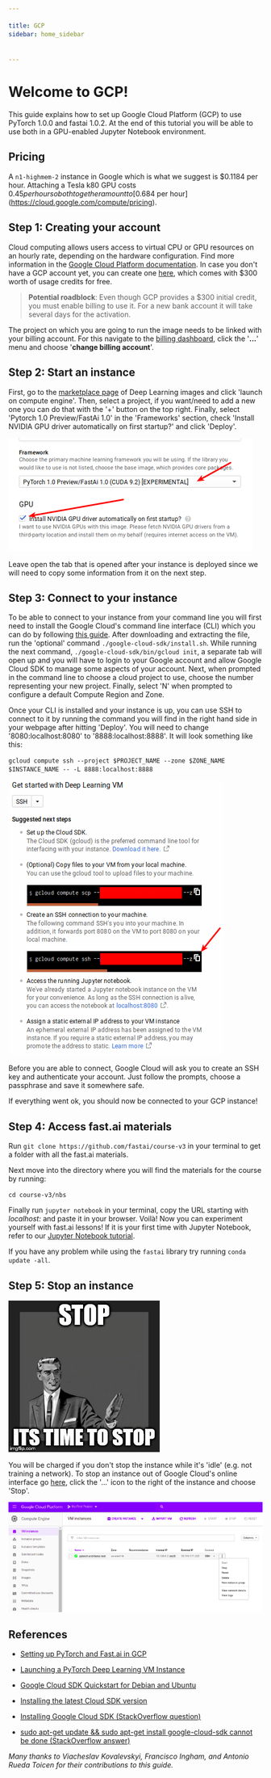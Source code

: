 ```yaml
---

title: GCP
sidebar: home_sidebar


---
```


# Welcome to GCP!

This guide explains how to set up Google Cloud Platform (GCP) to use PyTorch 1.0.0 and fastai 1.0.2. At the end of this tutorial you will be able to use both in a GPU-enabled Jupyter Notebook environment.

## Pricing

A `n1-highmem-2` instance in Google which is what we suggest is $0.1184 per hour. Attaching a Tesla k80 GPU costs $0.45 per hour so both together amount to [$0.684 per hour](https://cloud.google.com/compute/pricing).

## Step 1: Creating your account

Cloud computing allows users access to virtual CPU or GPU resources on an hourly rate, depending on the hardware configuration. Find more information in the [Google Cloud Platform documentation](https://cloud.google.com/compute/). In case you don't have a GCP account yet, you can create one [here](https://cloud.google.com/),  which comes with $300 worth of usage credits for free. 

>  **Potential roadblock**: Even though GCP provides a $300 initial credit, you must enable billing to use it. For a new bank account it will take several days for the activation. 

The project on which you are going to run the image needs to be linked with your billing account. For this navigate to the [billing dashboard](https://console.cloud.google.com/billing/projects), click the '**...**' menu and choose '**change billing account**'.

## Step 2: Start an instance
First, go to the [marketplace page](https://console.cloud.google.com/marketplace/details/click-to-deploy-images/deeplearning) of Deep Learning images and click 'launch on compute engine'. Then, select a project, if you want/need to add a new one you can do that with the '+' button on the top right. Finally, select 'Pytorch 1.0 Preview/FastAi 1.0' in the 'Frameworks' section, check 'Install NVIDIA GPU driver automatically on first startup?' and click 'Deploy'.

![image_drivers](images/gcp_tutorial/image_drivers.png)

Leave open the tab that is opened after your instance is deployed since we will need to copy some information from it on the next step.  

## Step 3: Connect to your instance

To be able to connect to your instance from your command line you will first need to install the Google Cloud's command line interface (CLI) which you can do by following [this guide](https://cloud.google.com/sdk/docs/#install_the_latest_cloud_tools_version_cloudsdk_current_version). After downloading and extracting the file, run the 'optional' command `./google-cloud-sdk/install.sh`. While running the next command, `./google-cloud-sdk/bin/gcloud init`, a separate tab will open up and you will have to login to your Google account and allow Google Cloud SDK to manage some aspects of your account. Next, when prompted in the command line to choose a cloud project to use, choose the number representing your new project. Finally, select 'N' when prompted to configure a default Compute Region and Zone.

Once your CLI is installed and your instance is up, you can use SSH to connect to it by running the command you will find in the right hand side in your webpage after hitting 'Deploy'. You will need to change '8080:localhost:8080' to '8888:localhost:8888'. It will look something like this:

``gcloud compute ssh --project $PROJECT_NAME --zone $ZONE_NAME $INSTANCE_NAME -- -L 8888:localhost:8888``

![ssh](images/gcp_tutorial/ssh.png)

Before you are able to connect, Google Cloud will ask you to create an SSH key and authenticate your account. Just follow the prompts, choose a passphrase and save it somewhere safe.

If everything went ok, you should now be connected to your GCP instance!

## Step 4: Access fast.ai materials

Run `git clone https://github.com/fastai/course-v3` in your terminal to get a folder with all the fast.ai materials. 

Next move into the directory where you will find the materials for the course by running:

`cd course-v3/nbs`

Finally run `jupyter notebook` in your terminal, copy the URL starting with _localhost:_ and paste it in your browser. Voilà! Now you can experiment yourself with fast.ai lessons! If it is your first time with Jupyter Notebook, refer to our [Jupyter Notebook tutorial](http://course-v3.fast.ai/dlami_tutorial.html).

If you have any problem while using the `fastai` library try running `conda update -all`.

## Step 5: Stop an instance

![stop](images/gcp_tutorial/stop_meme.jpg)

You will be charged if you don't stop the instance while it's 'idle' (e.g. not training a network). To stop an instance out of Google Cloud's online interface go [here](https://console.cloud.google.com/compute/instances), click the '...' icon to the right of the instance and choose 'Stop'.

![gcp-stop-instance](images/gcp_tutorial/stop_instance.png)





## References

+ [Setting up PyTorch and Fast.ai in GCP](https://blog.kovalevskyi.com/google-compute-engine-now-has-images-with-pytorch-1-0-0-and-fastai-1-0-2-57c49efd74bb)

+ [Launching a PyTorch Deep Learning VM Instance](https://cloud.google.com/deep-learning-vm/docs/pytorch_start_instance)

+ [Google Cloud SDK Quickstart for Debian and Ubuntu](https://cloud.google.com/sdk/docs/quickstart-debian-ubuntu)

+ [Installing the latest Cloud SDK version](https://cloud.google.com/sdk/docs/#install_the_latest_cloud_tools_version_cloudsdk_current_version)

+ [Installing Google Cloud SDK (StackOverflow question)](https://stackoverflow.com/questions/46822766/sudo-apt-get-update-sudo-apt-get-install-google-cloud-sdk-cannot-be-done)
+ [sudo apt-get update && sudo apt-get install google-cloud-sdk cannot be done (StackOverflow answer)](https://stackoverflow.com/a/47908542/45963)

*Many thanks to Viacheslav Kovalevskyi, Francisco Ingham, and Antonio Rueda Toicen for their contributions to this guide.*


